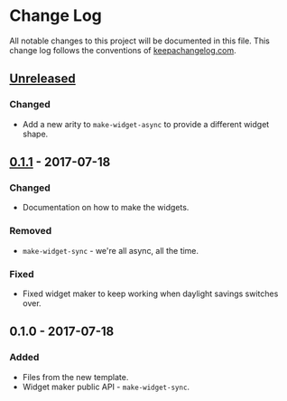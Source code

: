 # Change Log
All notable changes to this project will be documented in this file. This change log follows the conventions of [keepachangelog.com](http://keepachangelog.com/).

## [Unreleased]
### Changed
- Add a new arity to `make-widget-async` to provide a different widget shape.

## [0.1.1] - 2017-07-18
### Changed
- Documentation on how to make the widgets.

### Removed
- `make-widget-sync` - we're all async, all the time.

### Fixed
- Fixed widget maker to keep working when daylight savings switches over.

## 0.1.0 - 2017-07-18
### Added
- Files from the new template.
- Widget maker public API - `make-widget-sync`.

[Unreleased]: https://github.com/your-name/composable-statistics/compare/0.1.1...HEAD
[0.1.1]: https://github.com/your-name/composable-statistics/compare/0.1.0...0.1.1
